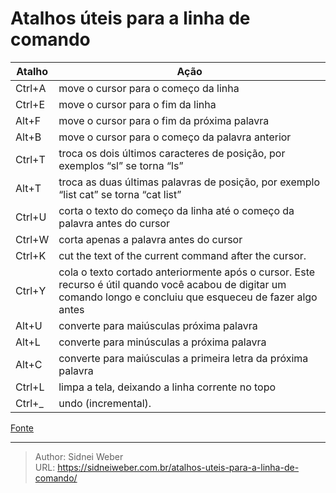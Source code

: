 # Atalhos úteis para a linha de comando

| Atalho | Ação |
|---|---|
| Ctrl+A | move o cursor para o começo da linha |
| Ctrl+E | move o cursor para o fim da linha |
| Alt+F  | move o cursor para o fim da próxima palavra |
| Alt+B  | move o cursor para o começo da palavra anterior |
| Ctrl+T  | troca os dois últimos caracteres de posição, por exemplos “sl” se torna “ls” |
| Alt+T  | troca as duas últimas palavras de posição, por exemplo “list cat” se torna “cat list” |
| Ctrl+U  | corta o texto do começo da linha até o começo da palavra antes do cursor |
| Ctrl+W  | corta apenas a palavra antes do cursor |
| Ctrl+K  | cut the text of the current command after the cursor. |
| Ctrl+Y  | cola o texto cortado anteriormente após o cursor. Este recurso é útil quando você acabou de digitar um comando longo e concluiu que esqueceu de fazer algo antes |
| Alt+U  | converte para maiúsculas próxima palavra |
| Alt+L  | converte para minúsculas a próxima palavra |
| Alt+C  | converte para maiúsculas a primeira letra da próxima palavra |
| Ctrl+L  | limpa a tela, deixando a linha corrente no topo |
| Ctrl+_  | undo (incremental). |

[Fonte](http://www.quora.com/Bash-shell/What-are-some-useful-Bash-tricks)

---

> Author: Sidnei Weber  
> URL: https://sidneiweber.com.br/atalhos-uteis-para-a-linha-de-comando/  


